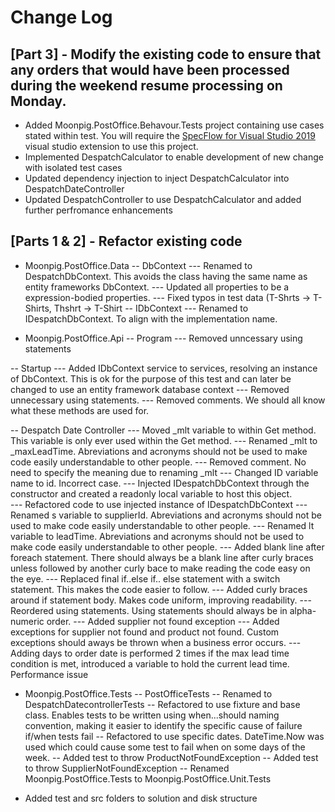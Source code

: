 # Change Log

## [Part 3] - Modify the existing code to ensure that any orders that would have been processed during the weekend resume processing on Monday.
- Added Moonpig.PostOffice.Behavour.Tests project containing use cases stated within test.  You will require the [SpecFlow for Visual Studio 2019](https://marketplace.visualstudio.com/items?itemName=TechTalkSpecFlowTeam.SpecFlowForVisualStudio) visual studio extension to use this project.
- Implemented DespatchCalculator to enable development of new change with isolated test cases
- Updated dependency injection to inject DespatchCalculator into DespatchDateController
- Updated DespatchController to use DespatchCalculator and added further perfromance enhancements

## [Parts 1 & 2] - Refactor existing code
- Moonpig.PostOffice.Data
-- DbContext
--- Renamed to DespatchDbContext.  This avoids the class having the same name as entity frameworks DbContext.
--- Updated all properties to be a expression-bodied properties.
--- Fixed typos in test data (T-Shrts -> T-Shirts, Thshrt -> T-Shirt
-- IDbContext
--- Renamed to IDespatchDbContext.  To align with the implementation name.

- Moonpig.PostOffice.Api
-- Program
--- Removed unncessary using statements

-- Startup
--- Added IDbContext service to services, resolving an instance of DbContext.  This is ok for the purpose of this test and can later be changed to use an entity framework database context
--- Removed unnecessary using statements.
--- Removed comments.  We should all know what these methods are used for.

-- Despatch Date Controller
--- Moved _mlt variable to within Get method.  This variable is only ever used within the Get method.
--- Renamed _mlt to _maxLeadTime.  Abreviations and acronyms should not be used to make code easily understandable to other people.
--- Removed comment.  No need to specify the meaning due to renaming _mlt
--- Changed ID variable name to id.  Incorrect case.
--- Injected IDespatchDbContext through the constructor and created a readonly local variable to host this object.  
--- Refactored code to use injected instance of IDespatchDbContext
--- Renamed s variable to supplierId.  Abreviations and acronyms should not be used to make code easily understandable to other people.
--- Renamed lt variable to leadTime.  Abreviations and acronyms should not be used to make code easily understandable to other people.
--- Added blank line after foreach statement.  There should always be a blank line after curly braces unless followed by another curly bace to make reading the code easy on the eye.
--- Replaced final if..else if.. else statement with a switch statement.  This makes the code easier to follow.
--- Added curly braces around if statement body.  Makes code uniform, improving readability.
--- Reordered using statements.  Using statements should always be in alpha-numeric order.
--- Added supplier not found exception
--- Added exceptions for supplier not found and product not found.  Custom exceptions should aways be thrown when a business error occurs.
--- Adding days to order date is performed 2 times if the max lead time condition is met, introduced a variable to hold the current lead time.  Performance issue

- Moonpig.PostOffice.Tests
-- PostOfficeTests
-- Renamed to DespatchDatecontrollerTests
-- Refactored to use fixture and base class.  Enables tests to be written using when...should naming convention, making it easier to identify the specific cause of failure if/when tests fail
-- Refactored to use specific dates. DateTime.Now was used which could cause some test to fail when on some days of the week.
-- Added test to throw ProductNotFoundException
-- Added test to throw SupplierNotFoundException
-- Renamed Moonpig.PostOffice.Tests to Moonpig.PostOffice.Unit.Tests

- Added test and src folders to solution and disk structure

